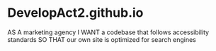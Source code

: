 # DevelopAct2.github.io
AS A marketing agency I WANT a codebase that follows accessibility standards SO THAT our own site is optimized for search engines
